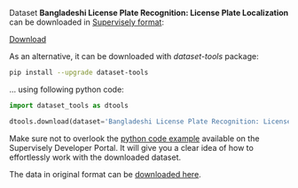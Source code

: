 Dataset **Bangladeshi License Plate Recognition: License Plate Localization** can be downloaded in [Supervisely format](https://developer.supervisely.com/api-references/supervisely-annotation-json-format):

 [Download](https://www.dropbox.com/scl/fi/xrwp3ytsmpo7xmye1hkd5/bangladeshi-license-plate-recognition-license-plate-localization-DatasetNinja.tar?rlkey=5rmxbqeqt4bs3xfzg9ifmkuqb&dl=1)

As an alternative, it can be downloaded with *dataset-tools* package:
``` bash
pip install --upgrade dataset-tools
```

... using following python code:
``` python
import dataset_tools as dtools

dtools.download(dataset='Bangladeshi License Plate Recognition: License Plate Localization', dst_dir='~/dataset-ninja/')
```
Make sure not to overlook the [python code example](https://developer.supervisely.com/getting-started/python-sdk-tutorials/iterate-over-a-local-project) available on the Supervisely Developer Portal. It will give you a clear idea of how to effortlessly work with the downloaded dataset.

The data in original format can be [downloaded here](https://www.kaggle.com/datasets/syednahinhossain/bangladeshi-license-plate-recognition-dataset/).